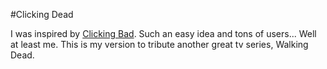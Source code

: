 #Clicking Dead

I was inspired by [Clicking Bad](http://clickingbad.nullism.com/). Such an easy idea and tons of users... Well at least me. This is my version to tribute another great tv series, Walking Dead.